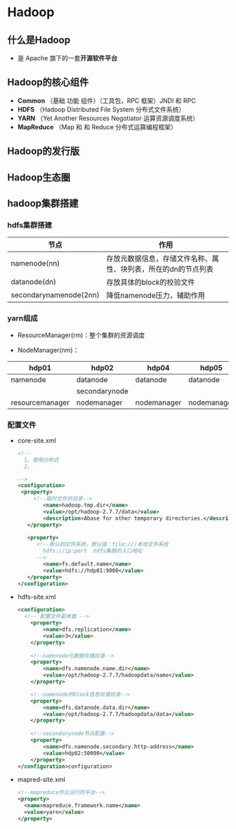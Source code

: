 # Hadoop

## 什么是Hadoop

-  是 Apache 旗下的一套**开源软件平台**

## Hadoop的核心组件

- **Common** （基础 功能 组件）（工具包，RPC 框架）JNDI 和 RPC
- **HDFS**       （Hadoop Distributed File System 分布式文件系统）
- **YARN**       （Yet Another Resources Negotiator 运算资源调度系统）
- **MapReduce** （Map 和 和 Reduce 分布式运算编程框架）



## Hadoop的发行版





## Hadoop生态圈

## hadoop集群搭建

### hdfs集群搭建

| 节点                   | 作用                                                         |
| ---------------------- | ------------------------------------------------------------ |
| namenode(nn)           | 存放元数据信息，存储文件名称、属性、块列表，所在的dn的节点列表 |
| datanode(dn)           | 存放具体的block的校验文件                                    |
| secondarynamenode(2nn) | 降低namenode压力，辅助作用                                   |

### yarn组成

- ResourceManager(rm)：整个集群的资源调度

- NodeManager(nm)：



| hdp01           | hdp02         | hdp04       | hdp05       |
| --------------- | ------------- | ----------- | ----------- |
| namenode        | datanode      | datanode    | datanode    |
|                 | secondarynode |             |             |
| resourcemanager | nodemanager   | nodemanager | nodemanager |





### 配置文件

- core-site.xml

  ```xml
  <!--
  	1、使用分布式
  	2、
  
  -->
  <configuration>
   <property> 
       <!--临时文件的目录-->
          <name>hadoop.tmp.dir</name>
          <value>/opt/hadoop-2.7.7/data</value>
          <description>Abase for other temporary directories.</description>
     </property>
      
     <property>
        <!--默认的文件系统，默认值：file:///本地文件系统
  		  hdfs://ip:port  hdfs集群的入口地址
  		--> 
          <name>fs.default.name</name>
          <value>hdfs://hdp01:9000</value>
     </property>
  </configuration>
  ```

- hdfs-site.xml

  ```xml
  <configuration>
  	<!-- 配置文件副本数 -->
      <property>
          <name>dfs.replication</name>
          <value>3</value>
      </property>
      
      <!--namenode元数据存储目录-->
      <property>
          <name>dfs.namenode.name.dir</name>
          <value>/opt/hadoop-2.7.7/hadoopdata/name</value>
      </property>
  
      <!--namenode的block信息存储目录-->
      <property>
          <name>dfs.datanode.data.dir</name>
          <value>/opt/hadoop-2.7.7/hadoopdata/data</value>
      </property>
      
      <!--secondarynode节点配置-->
      <property>
          <name>dfs.namenode.secondary.http-address</name>
          <value>hdp02:50090</value>
      </property>
  </configuration>configuration>
  ```

- mapred-site.xml

  ```xml
  <!--mapreduce作业运行的平台-->
  <property>
  	<name>mapreduce.framework.name</name>
  	<value>yarn</value>
  </property>
  ```

  





